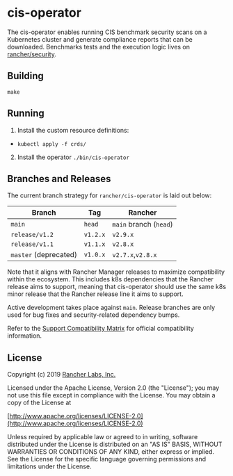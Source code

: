 # cis-operator

The cis-operator enables running CIS benchmark security scans on a Kubernetes cluster and generate compliance reports that can be downloaded.
Benchmarks tests and the execution logic lives on [rancher/security].

## Building

`make`


## Running
1. Install the custom resource definitions:
- `kubectl apply -f crds/`
2. Install the operator
`./bin/cis-operator`


## Branches and Releases
The current branch strategy for `rancher/cis-operator` is laid out below:

| Branch                | Tag      | Rancher                |
|-----------------------|----------|------------------------|
| `main`                | `head`   | `main` branch (`head`) |
| `release/v1.2`        | `v1.2.x` | `v2.9.x`               |
| `release/v1.1`        | `v1.1.x` | `v2.8.x`               |
| `master` (deprecated) | `v1.0.x` | `v2.7.x`,`v2.8.x`      |

Note that it aligns with Rancher Manager releases to maximize compatibility
within the ecosystem. This includes k8s dependencies that the Rancher release
aims to support, meaning that cis-operator should use the same k8s minor release
that the Rancher release line it aims to support.

Active development takes place against `main`. Release branches are only used for
bug fixes and security-related dependency bumps.

Refer to the [Support Compatibility Matrix](https://www.suse.com/suse-rancher/support-matrix/)
for official compatibility information.

## License
Copyright (c) 2019 [Rancher Labs, Inc.](http://rancher.com)

Licensed under the Apache License, Version 2.0 (the "License");
you may not use this file except in compliance with the License.
You may obtain a copy of the License at

[http://www.apache.org/licenses/LICENSE-2.0](http://www.apache.org/licenses/LICENSE-2.0)

Unless required by applicable law or agreed to in writing, software
distributed under the License is distributed on an "AS IS" BASIS,
WITHOUT WARRANTIES OR CONDITIONS OF ANY KIND, either express or implied.
See the License for the specific language governing permissions and
limitations under the License.

[rancher/security]: https://github.com/rancher/security-scan
